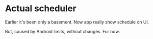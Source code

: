 # Actual scheduler

Earlier it's been only a basement.
Now app really show schedule on UI.

But, caused by Android limits, without changes. For now.
